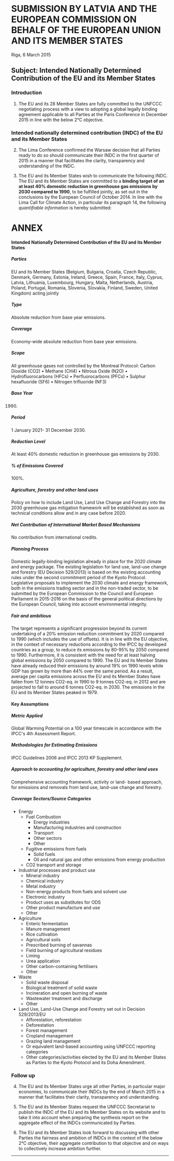 # SUBMISSION BY LATVIA AND THE EUROPEAN COMMISSION ON BEHALF OF THE EUROPEAN UNION AND ITS MEMBER STATES 

Riga, 6 March 2015 

 

## Subject: Intended Nationally Determined Contribution of the EU and its Member States 

### Introduction 

1. The EU and its 28 Member States are fully committed to the UNFCCC negotiating process with a view to adopting a global legally binding agreement applicable to all Parties at the Paris Conference in December 2015 in line with the below 2°C objective. 

 

### Intended nationally determined contribution (INDC) of the EU and its Member States 

 2. The Lima Conference confirmed the Warsaw decision that all Parties ready to do so should communicate their INDC in the first quarter of 2015 in a manner that facilitates the clarity, transparency and understanding of the INDC. 

 3. The EU and its Member States wish to communicate the following INDC. The EU and its Member States are committed to a **binding target of an at least 40% domestic reduction in greenhouse gas emissions by 2030 compared to 1990**, to be fulfilled jointly, as set out in the conclusions by the European Council of October 2014. In line with the Lima Call for Climate Action, in particular its paragraph 14, the following *quantifiable information* is hereby submitted: 

# ANNEX 
#### Intended Nationally Determined Contribution of the EU and its Member States 
##### Parties 
EU and its Member States (Belgium, Bulgaria, Croatia, Czech Republic, Denmark, Germany, Estonia, Ireland, Greece, Spain, France, Italy, Cyprus, Latvia, Lithuania, Luxembourg, Hungary, Malta, Netherlands, Austria, Poland, Portugal, Romania, Slovenia, Slovakia, Finland, Sweden, United Kingdom) acting jointly 
##### Type 
Absolute reduction from base year emissions. 
##### Coverage 
Economy-wide absolute reduction from base year emissions.  
##### Scope 
All greenhouse gases not controlled by the Montreal Protocol: Carbon Dioxide (CO2) 
•  Methane (CH4) 
•  Nitrous Oxide (N2O) 
•  Hydrofluorocarbons (HFCs) 
•  Perfluorocarbons (PFCs) 
•  Sulphur hexafluoride (SF6) 
•  Nitrogen trifluoride (NF3) 
##### Base Year 
1990. 
##### Period 
1 January 2021- 31 December 2030.  
##### Reduction Level
At least 40% domestic reduction in greenhouse gas emissions by 2030. 
##### % of Emissions Covered
100%. 
##### Agriculture, forestry and other land uses  
Policy on how to include Land Use, Land Use Change and Forestry into the 2030 greenhouse gas mitigation framework will be established as soon as technical conditions allow and in any case before 2020. 
##### Net Contribution of International Market Based Mechanisms 
No contribution from international credits. 
##### Planning Process 
Domestic legally-binding legislation already in place for the 2020 climate and energy package. The existing legislation for land use, land-use change and forestry (EU Decision 529/2013) is based on the existing accounting rules under the second commitment period of the Kyoto Protocol. Legislative proposals to implement the 2030 climate and energy framework, both in the emissions trading sector and in the non-traded sector, to be submitted by the European Commission to the Council and European Parliament in 2015-2016 on the basis of the general political directions by the European Council, taking into account environmental integrity.  
##### Fair and ambitious  
The target represents a significant progression beyond its current undertaking of a 20% emission reduction commitment by 2020 compared to 1990 (which includes the use of offsets). It is in line with the EU objective, in the context of necessary reductions according to the IPCC by developed countries as a group, to reduce its emissions by 80-95% by 2050 compared to 1990. Furthermore, it is consistent with the need for at least halving global emissions by 2050 compared to 1990. The EU and its Member States have already reduced their emissions by around 19% on 1990 levels while GDP has grown by more than 44% over the same period. As a result, average per capita emissions across the EU and its Member States have fallen from 12 tonnes CO2-eq. in 1990 to 9 tonnes CO2-eq. in 2012 and are projected to fall to around 6 tonnes CO2-eq. in 2030. The emissions in the EU and its Member States peaked in 1979. 
#### Key Assumptions 
##### Metric Applied 
Global Warming Potential on a 100 year timescale in accordance with the IPCC's 4th Assessment Report. 
##### Methodologies for Estimating Emissions
IPCC Guidelines 2006 and IPCC 2013 KP Supplement. 
##### Approach to accounting for agriculture, forestry and other land uses 
Comprehensive accounting framework, activity or land- based approach, for emissions and removals from land use, land-use change and forestry. 
##### Coverage Sectors/Source Categories 
- Energy 
    - Fuel Combustion
        - Energy industries
        - Manufacturing industries and construction 
        - Transport 
        - Other sectors 
        - Other 
    - Fugitive emissions from fuels
        - Solid fuels
        - Oil and natural gas and other emissions from energy production
    - CO2 transport and storage 
- Industrial processes and product use 
    - Mineral industry
    - Chemical industry
    - Metal industry
    - Non-energy products from fuels and solvent use
    - Electronic industry
    - Product uses as substitutes for ODS
    - Other product manufacture and use
    - Other
- Agriculture
    - Enteric fermentation
    - Manure management
    - Rice cultivation
    - Agricultural soils
    - Prescribed burning of savannas
    - Field burning of agricultural residues
    - Liming
    - Urea application
    - Other carbon-containing fertilisers
    - Other
- Waste
    - Solid waste disposal
    - Biological treatment of solid waste
    - Incineration and open burning of waste
    - Wastewater treatment and discharge
    - Other
- Land Use, Land-Use Change and Forestry set out in Decision 529/2013/EU
    - Afforestation, reforestation
    - Deforestation
    - Forest management
    - Cropland management
    - Grazing land management
    - Or equivalent land-based accounting using UNFCCC reporting categories
    - Other categories/activities elected by the EU and its Member States as Parties to the Kyoto Protocol and its Doha Amendment. 

### Follow up 

4.  The EU and its Member States urge all other Parties, in particular major economies, to communicate their INDCs by the end of March 2015 in a manner that facilitates their clarity, transparency and understanding. 

5.  The EU and its Member States request the UNFCCC Secretariat to publish the INDC of the EU and its Member States on its website and to take it into account when preparing the synthesis report on the aggregate effect of the INDCs communicated by Parties. 

6.  The EU and its Member States look forward to discussing with other Parties the fairness and ambition of INDCs in the context of the below 2°C objective, their aggregate contribution to that objective and on ways to collectively increase ambition further. 

_____________ 
